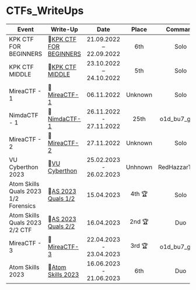 # CTFs_WriteUps


| Event                                | Write-Up                                                                                       | Date                    | Place        | Command      |
| ------------------------------------ | ---------------------------------------------------------------------------------------------- | :---------------------: | :----------: | :----------: |
| KPK CTF FOR BEGINNERS                | :green_book:[KPK CTF FOR BEGINNERS](../main/KPK-CTF/KPK-CTF-Beginners/KPK-CTF-Beginners.md)    | 21.09.2022 – 22.09.2022 | 6th          | Solo         |
| KPK CTF MIDDLE                       | :green_book:[KPK CTF MIDDLE](../main/KPK-CTF/KPK-CTF-Middle/KPK-CTF-Middle.md)                 | 23.10.2022 – 24.10.2022 | 5th          | Solo         |
| MireaCTF - 1                         | :green_book:[MireaCTF-1](../main/MireaCTF/MireaCTF-1/MireaCTF-1.md)                            | 06.11.2022              | Unknown      | Solo         |
| NimdaCTF - 1                         | :green_book:[NimdaCTF-1](../main/NimdaCTF/NimdaCTF-1/NimdaCTF-1.md)                            | 26.11.2022 - 27.11.2022 | 25th         | o1d_bu7_go1d |
| MireaCTF - 2                         | :green_book:[MireaCTF-2](../main/MireaCTF/MireaCTF-2/MireaCTF-2.md)                            | 27.11.2022              | Unknown      | Solo         |
| VU Cyberthon 2023                    | :green_book:[VU Cyberthon](../main/MireaCTF/MireaCTF-2/MireaCTF-2.md)                          | 25.02.2023 - 26.02.2023 | Unhnown      | RedHazzarTeam|
| Atom Skills Quals 2023 1/2 Forensics | :green_book:[AS 2023 Quals 1/2](../main/Atom-Skills-2023-qs/Atom-Skills-2023-qs-forensics.md)  | 15.04.2023              | 4th :trophy: | Solo         |
| Atom Skills Quals 2023 2/2 CTF       | :green_book:[AS 2023 Quals 2/2](../main/Atom-Skills-2023-qs/Atom-Skills-2023-qs-CTF.md)        | 16.04.2023              | 2nd :trophy: | Duo          |
| MireaCTF - 3                         | :green_book:[MireaCTF-3](../main/Atom-Skills-2023-qs/Atom-Skills-2023-qs-CTF.md)               | 22.04.2023 - 23.04.2023 | 3rd :trophy: | o1d_bu7_go1d |
| Atom Skills 2023                     | :green_book:[Atom Skills 2023](../main/Atom-Skills-2023-qs/Atom-Skills-2023-qs-CTF.md)         | 16.06.2023 - 21.06.2023 | 6th          | Duo          |
